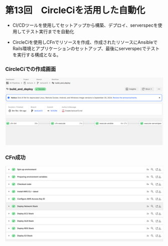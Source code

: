 # 第13回　CircleCiを活用した自動化

- CI/CDツールを使用してセットアップから構築、デプロイ、serverspecを使用してテスト実行までを自動化

- CircleCiを使用しCFnでリソースを作成、作成されたリソースにAnsibleでRails環境とアプリケーションのセットアップ、最後にserverspecでテストを実行する構成となる。


### CircleCiでの作成画面

![img](lecture13/lecture13/CircleCi_Succsess.png)




### CFn成功

![img](lecture13/lecture13/CircleCi_CFn_Succsess.png)
